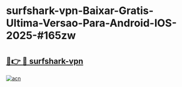 # surfshark-vpn-Baixar-Gratis-Ultima-Versao-Para-Android-IOS-2025-#165zw

# <h2><a href="https://ainizakaria.my?title=surfshark-vpn&ref=24M">🔗👉 🔴 surfshark-vpn</a></h2>

[![acn](https://github.com/user-attachments/assets/0f9c940e-d8b0-45ae-aac7-cd30a18b3e1c)](https://ainizakaria.my?title=surfshark-vpn&ref=24M)

